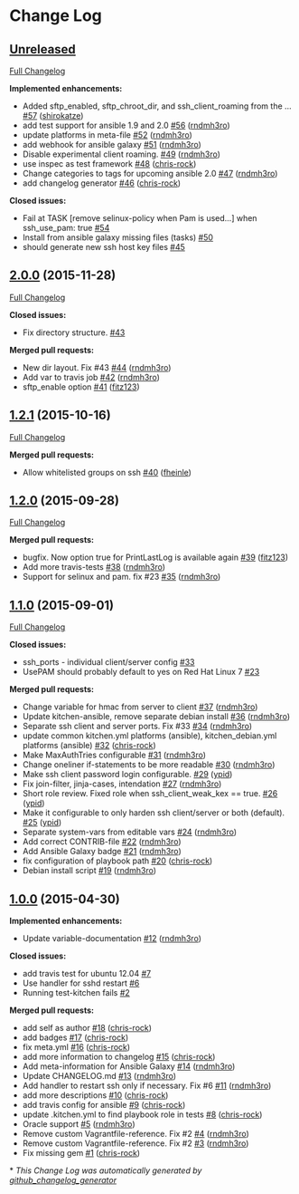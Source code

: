 # Change Log

## [Unreleased](https://github.com/hardening-io/ansible-ssh-hardening/tree/HEAD)

[Full Changelog](https://github.com/hardening-io/ansible-ssh-hardening/compare/2.0.0...HEAD)

**Implemented enhancements:**

- Added sftp\_enabled, sftp\_chroot\_dir, and ssh\_client\_roaming from the … [\#57](https://github.com/hardening-io/ansible-ssh-hardening/pull/57) ([shirokatze](https://github.com/shirokatze))
- add test support for ansible 1.9 and 2.0 [\#56](https://github.com/hardening-io/ansible-ssh-hardening/pull/56) ([rndmh3ro](https://github.com/rndmh3ro))
- update platforms in meta-file [\#52](https://github.com/hardening-io/ansible-ssh-hardening/pull/52) ([rndmh3ro](https://github.com/rndmh3ro))
- add webhook for ansible galaxy [\#51](https://github.com/hardening-io/ansible-ssh-hardening/pull/51) ([rndmh3ro](https://github.com/rndmh3ro))
- Disable experimental client roaming. [\#49](https://github.com/hardening-io/ansible-ssh-hardening/pull/49) ([rndmh3ro](https://github.com/rndmh3ro))
- use inspec as test framework [\#48](https://github.com/hardening-io/ansible-ssh-hardening/pull/48) ([chris-rock](https://github.com/chris-rock))
- Change categories to tags for upcoming ansible 2.0 [\#47](https://github.com/hardening-io/ansible-ssh-hardening/pull/47) ([rndmh3ro](https://github.com/rndmh3ro))
- add changelog generator [\#46](https://github.com/hardening-io/ansible-ssh-hardening/pull/46) ([chris-rock](https://github.com/chris-rock))

**Closed issues:**

- Fail at TASK \[remove selinux-policy when Pam is used...\] when ssh\_use\_pam: true [\#54](https://github.com/hardening-io/ansible-ssh-hardening/issues/54)
- Install from ansible galaxy missing files \(tasks\) [\#50](https://github.com/hardening-io/ansible-ssh-hardening/issues/50)
- should generate new ssh host key files [\#45](https://github.com/hardening-io/ansible-ssh-hardening/issues/45)

## [2.0.0](https://github.com/hardening-io/ansible-ssh-hardening/tree/2.0.0) (2015-11-28)
[Full Changelog](https://github.com/hardening-io/ansible-ssh-hardening/compare/1.2.1...2.0.0)

**Closed issues:**

- Fix directory structure. [\#43](https://github.com/hardening-io/ansible-ssh-hardening/issues/43)

**Merged pull requests:**

- New dir layout. Fix \#43 [\#44](https://github.com/hardening-io/ansible-ssh-hardening/pull/44) ([rndmh3ro](https://github.com/rndmh3ro))
- Add var to travis job [\#42](https://github.com/hardening-io/ansible-ssh-hardening/pull/42) ([rndmh3ro](https://github.com/rndmh3ro))
- sftp\_enable option [\#41](https://github.com/hardening-io/ansible-ssh-hardening/pull/41) ([fitz123](https://github.com/fitz123))

## [1.2.1](https://github.com/hardening-io/ansible-ssh-hardening/tree/1.2.1) (2015-10-16)
[Full Changelog](https://github.com/hardening-io/ansible-ssh-hardening/compare/1.2.0...1.2.1)

**Merged pull requests:**

- Allow whitelisted groups on ssh [\#40](https://github.com/hardening-io/ansible-ssh-hardening/pull/40) ([fheinle](https://github.com/fheinle))

## [1.2.0](https://github.com/hardening-io/ansible-ssh-hardening/tree/1.2.0) (2015-09-28)
[Full Changelog](https://github.com/hardening-io/ansible-ssh-hardening/compare/1.1.0...1.2.0)

**Merged pull requests:**

- bugfix. Now option true for PrintLastLog is available again [\#39](https://github.com/hardening-io/ansible-ssh-hardening/pull/39) ([fitz123](https://github.com/fitz123))
- Add more travis-tests [\#38](https://github.com/hardening-io/ansible-ssh-hardening/pull/38) ([rndmh3ro](https://github.com/rndmh3ro))
- Support for selinux and pam. fix \#23 [\#35](https://github.com/hardening-io/ansible-ssh-hardening/pull/35) ([rndmh3ro](https://github.com/rndmh3ro))

## [1.1.0](https://github.com/hardening-io/ansible-ssh-hardening/tree/1.1.0) (2015-09-01)
[Full Changelog](https://github.com/hardening-io/ansible-ssh-hardening/compare/1.0.0...1.1.0)

**Closed issues:**

- ssh\_ports - individual client/server config [\#33](https://github.com/hardening-io/ansible-ssh-hardening/issues/33)
- UsePAM should probably default to yes on Red Hat Linux 7 [\#23](https://github.com/hardening-io/ansible-ssh-hardening/issues/23)

**Merged pull requests:**

- Change variable for hmac from server to client [\#37](https://github.com/hardening-io/ansible-ssh-hardening/pull/37) ([rndmh3ro](https://github.com/rndmh3ro))
- Update kitchen-ansible, remove separate debian install [\#36](https://github.com/hardening-io/ansible-ssh-hardening/pull/36) ([rndmh3ro](https://github.com/rndmh3ro))
- Separate ssh client and server ports. Fix \#33 [\#34](https://github.com/hardening-io/ansible-ssh-hardening/pull/34) ([rndmh3ro](https://github.com/rndmh3ro))
- update common kitchen.yml platforms \(ansible\), kitchen\_debian.yml platforms \(ansible\) [\#32](https://github.com/hardening-io/ansible-ssh-hardening/pull/32) ([chris-rock](https://github.com/chris-rock))
- Make MaxAuthTries configurable [\#31](https://github.com/hardening-io/ansible-ssh-hardening/pull/31) ([rndmh3ro](https://github.com/rndmh3ro))
- Change oneliner if-statements to be more readable [\#30](https://github.com/hardening-io/ansible-ssh-hardening/pull/30) ([rndmh3ro](https://github.com/rndmh3ro))
- Make ssh client password login configurable. [\#29](https://github.com/hardening-io/ansible-ssh-hardening/pull/29) ([ypid](https://github.com/ypid))
- Fix join-filter, jinja-cases, intendation [\#27](https://github.com/hardening-io/ansible-ssh-hardening/pull/27) ([rndmh3ro](https://github.com/rndmh3ro))
- Short role review. Fixed role when ssh\_client\_weak\_kex == true. [\#26](https://github.com/hardening-io/ansible-ssh-hardening/pull/26) ([ypid](https://github.com/ypid))
- Make it configurable to only harden ssh client/server or both \(default\). [\#25](https://github.com/hardening-io/ansible-ssh-hardening/pull/25) ([ypid](https://github.com/ypid))
- Separate system-vars from editable vars [\#24](https://github.com/hardening-io/ansible-ssh-hardening/pull/24) ([rndmh3ro](https://github.com/rndmh3ro))
- Add correct CONTRIB-file [\#22](https://github.com/hardening-io/ansible-ssh-hardening/pull/22) ([rndmh3ro](https://github.com/rndmh3ro))
- Add Ansible Galaxy badge [\#21](https://github.com/hardening-io/ansible-ssh-hardening/pull/21) ([rndmh3ro](https://github.com/rndmh3ro))
- fix configuration of playbook path [\#20](https://github.com/hardening-io/ansible-ssh-hardening/pull/20) ([chris-rock](https://github.com/chris-rock))
- Debian install script [\#19](https://github.com/hardening-io/ansible-ssh-hardening/pull/19) ([rndmh3ro](https://github.com/rndmh3ro))

## [1.0.0](https://github.com/hardening-io/ansible-ssh-hardening/tree/1.0.0) (2015-04-30)
**Implemented enhancements:**

- Update variable-documentation [\#12](https://github.com/hardening-io/ansible-ssh-hardening/pull/12) ([rndmh3ro](https://github.com/rndmh3ro))

**Closed issues:**

- add travis test for ubuntu 12.04 [\#7](https://github.com/hardening-io/ansible-ssh-hardening/issues/7)
- Use handler for sshd restart [\#6](https://github.com/hardening-io/ansible-ssh-hardening/issues/6)
- Running test-kitchen fails [\#2](https://github.com/hardening-io/ansible-ssh-hardening/issues/2)

**Merged pull requests:**

- add self as author [\#18](https://github.com/hardening-io/ansible-ssh-hardening/pull/18) ([chris-rock](https://github.com/chris-rock))
- add badges [\#17](https://github.com/hardening-io/ansible-ssh-hardening/pull/17) ([chris-rock](https://github.com/chris-rock))
- fix meta.yml [\#16](https://github.com/hardening-io/ansible-ssh-hardening/pull/16) ([chris-rock](https://github.com/chris-rock))
- add more information to changelog [\#15](https://github.com/hardening-io/ansible-ssh-hardening/pull/15) ([chris-rock](https://github.com/chris-rock))
- Add meta-information for Ansible Galaxy [\#14](https://github.com/hardening-io/ansible-ssh-hardening/pull/14) ([rndmh3ro](https://github.com/rndmh3ro))
- Update CHANGELOG.md [\#13](https://github.com/hardening-io/ansible-ssh-hardening/pull/13) ([rndmh3ro](https://github.com/rndmh3ro))
- Add handler to restart ssh only if necessary. Fix \#6 [\#11](https://github.com/hardening-io/ansible-ssh-hardening/pull/11) ([rndmh3ro](https://github.com/rndmh3ro))
- add more descriptions [\#10](https://github.com/hardening-io/ansible-ssh-hardening/pull/10) ([chris-rock](https://github.com/chris-rock))
- add travis config for ansible [\#9](https://github.com/hardening-io/ansible-ssh-hardening/pull/9) ([chris-rock](https://github.com/chris-rock))
- update .kitchen.yml to find playbook role in tests [\#8](https://github.com/hardening-io/ansible-ssh-hardening/pull/8) ([chris-rock](https://github.com/chris-rock))
- Oracle support [\#5](https://github.com/hardening-io/ansible-ssh-hardening/pull/5) ([rndmh3ro](https://github.com/rndmh3ro))
-  Remove custom Vagrantfile-reference. Fix \#2 [\#4](https://github.com/hardening-io/ansible-ssh-hardening/pull/4) ([rndmh3ro](https://github.com/rndmh3ro))
- Remove custom Vagrantfile-reference. Fix \#2 [\#3](https://github.com/hardening-io/ansible-ssh-hardening/pull/3) ([rndmh3ro](https://github.com/rndmh3ro))
- Fix missing gem [\#1](https://github.com/hardening-io/ansible-ssh-hardening/pull/1) ([chris-rock](https://github.com/chris-rock))



\* *This Change Log was automatically generated by [github_changelog_generator](https://github.com/skywinder/Github-Changelog-Generator)*